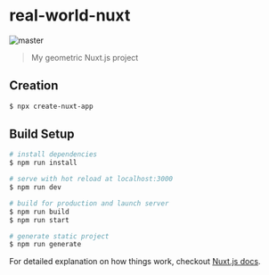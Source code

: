# real-world-nuxt

![master](https://github.com/mrjimenez/real-world-nuxt/workflows/CI%20Test/badge.svg)

> My geometric Nuxt.js project

## Creation

```bash
$ npx create-nuxt-app
```

## Build Setup

```bash
# install dependencies
$ npm run install

# serve with hot reload at localhost:3000
$ npm run dev

# build for production and launch server
$ npm run build
$ npm run start

# generate static project
$ npm run generate
```

For detailed explanation on how things work, checkout [Nuxt.js docs](https://nuxtjs.org).

